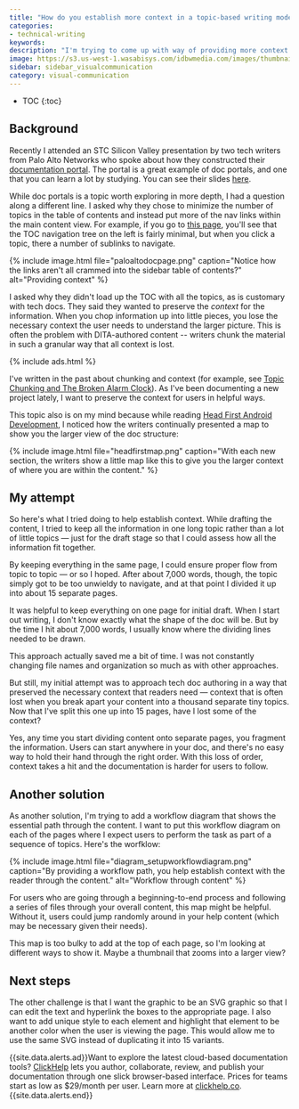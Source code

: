 ```yaml
---
title: "How do you establish more context in a topic-based writing model?"
categories:
- technical-writing
keywords:
description: "I'm trying to come up with way of providing more context for users in documentation. Providing context is essential to helping users understand how all the various pieces fit together. Without context, the information becomes fragmented and seems unorganized, maybe even random. I've tried a couple of approaches to establishing context -- consolidating the information more while I draft it, and also putting maps with signposts throughout the content. I still have a ways to go to figure this out."
image: https://s3.us-west-1.wasabisys.com/idbwmedia.com/images/thumbnails/contextworkflowmapthumb.png
sidebar: sidebar_visualcommunication
category: visual-communication
---
```


* TOC
{:toc}

## Background

Recently I attended an STC Silicon Valley presentation by two tech writers from Palo Alto Networks who spoke about how they constructed their [documentation portal](https://www.paloaltonetworks.com/documentation/). The portal is a great example of doc portals, and one that you can learn a lot by studying. You can see their slides [here](http://www.stc-siliconvalley.org/2016/03/06/march-21-2016-building-a-documentation-portal/).

While doc portals is a topic worth exploring in more depth, I had a question along a different line. I asked why they chose to minimize the number of topics in the table of contents and instead put more of the nav links within the main content view. For example, if you go to [this page](https://www.paloaltonetworks.com/documentation/71/pan-os/pan-os), you'll see that the TOC navigation tree on the left is fairly minimal, but when you click a topic, there a number of sublinks to navigate.

{% include image.html file="paloaltodocpage.png" caption="Notice how the links aren't all crammed into the sidebar table of contents?" alt="Providing context" %}

I asked why they didn't load up the TOC with all the topics, as is customary with tech docs. They said they wanted to preserve the *context* for the information. When you chop information up into little pieces, you lose the necessary context the user needs to understand the larger picture. This is often the problem with DITA-authored content -- writers chunk the material in such a granular way that all context is lost.

{% include ads.html %}

I've written in the past about chunking and context (for example, see [Topic Chunking and The Broken Alarm Clock](/2011/04/27/topic-chunking-and-the-broken-clock/)). As I've been documenting a new project lately, I want to preserve the context for users in helpful ways.

This topic also is on my mind because while reading [Head First Android Development](http://shop.oreilly.com/product/0636920029045.do), I noticed how the writers continually presented a map to show you the larger view of the doc structure:

{% include image.html file="headfirstmap.png" caption="With each new section, the writers show a little map like this to give you the larger context of where you are within the content." %}

## My attempt

So here's what I tried doing to help establish context. While drafting the content, I tried to keep all the information in one long topic rather than a lot of little topics &mdash; just for the draft stage so that I could assess how all the information fit together.

By keeping everything in the same page, I could ensure proper flow from topic to topic &mdash; or so I hoped. After about 7,000 words, though, the topic simply got to be too unwieldy to navigate, and at that point I divided it up into about 15 separate pages.

It was helpful to keep everything on one page for initial draft. When I start out writing, I don't know exactly what the shape of the doc will be. But by the time I hit about 7,000 words, I usually know where the dividing lines needed to be drawn.

This approach actually saved me a bit of time. I was not constantly changing file names and organization so much as with other approaches.

But still, my initial attempt was to approach tech doc authoring in a way that preserved the necessary context that readers need &mdash; context that is often lost when you break apart your content into a thousand separate tiny topics. Now that I've split this one up into 15 pages, have I lost some of the context?

Yes, any time you start dividing content onto separate pages, you fragment the information. Users can start anywhere in your doc, and there's no easy way to hold their hand through the right order. With this loss of order, context takes a hit and the documentation is harder for users to follow.

## Another solution

As another solution, I'm trying to add a workflow diagram that shows the essential path through the content. I want to put this workflow diagram on each of the pages where I expect users to perform the task as part of a sequence of topics. Here's the worfklow:

{% include image.html file="diagram_setupworkflowdiagram.png" caption="By providing a workflow path, you help establish context with the reader through the content." alt="Workflow through content" %}

For users who are going through a beginning-to-end process and following a series of files through your overall content, this map might be helpful. Without it, users could jump randomly around in your help content (which may be necessary given their needs).

This map is too bulky to add at the top of each page, so I'm looking at different ways to show it. Maybe a thumbnail that zooms into a larger view?

## Next steps

The other challenge is that I want the graphic to be an SVG graphic so that I can edit the text and hyperlink the boxes to the appropriate page. I also want to add unique style to each element and highlight that element to be another color when the user is viewing the page. This would allow me to use the same SVG instead of duplicating it into 15 variants.

{{site.data.alerts.ad}}Want to explore the latest cloud-based documentation tools? <a rel="nofollow" href="https://clickhelp.com/">ClickHelp</a> lets you author, collaborate, review, and publish your documentation through one slick browser-based interface. Prices for teams start as low as $29/month per user. Learn more at <a rel="nofollow" href="https://clickhelp.com/">clickhelp.co</a>.{{site.data.alerts.end}}
